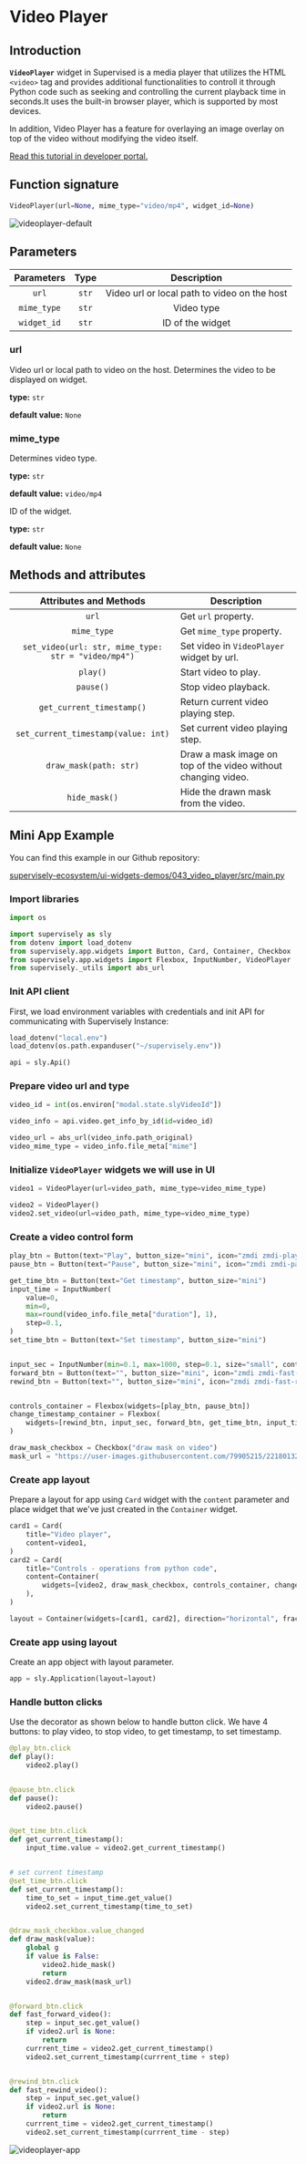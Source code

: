# Video Player

## Introduction

**`VideoPlayer`** widget in Supervised is a media player that utilizes the HTML `<video>` tag and provides additional functionalities to controll it through Python code such as seeking and controlling the current playback time in seconds.It uses the built-in browser player, which is supported by most devices. 

In addition, Video Player has a feature for overlaying an image overlay on top of the video without modifying the video itself. 


[Read this tutorial in developer portal.](https://developer.supervise.ly/app-development/apps-with-gui/videoplayer)

## Function signature

```python
VideoPlayer(url=None, mime_type="video/mp4", widget_id=None)
```

![videoplayer-default](https://user-images.githubusercontent.com/79905215/221818450-262abd3d-a883-4f1d-bddd-d0aba35d5ff3.gif)


## Parameters

| Parameters  | Type  |                 Description                  |
| :---------: | :---: | :------------------------------------------: |
|    `url`    | `str` | Video url or local path to video on the host |
| `mime_type` | `str` |                  Video type                  |
| `widget_id` | `str` |               ID of the widget               |

### url

Video url or local path to video on the host. Determines the video to be displayed on widget.

**type:** `str`

**default value:** `None`

### mime_type

Determines video type.

**type:** `str`

**default value:** `video/mp4`

ID of the widget.

**type:** `str`

**default value:** `None`

## Methods and attributes

|               Attributes and Methods                | Description                                                   |
| :-------------------------------------------------: | ------------------------------------------------------------- |
|                        `url`                        | Get `url` property.                                           |
|                     `mime_type`                     | Get `mime_type` property.                                     |
| `set_video(url: str, mime_type: str = "video/mp4")` | Set video in `VideoPlayer` widget by url.                     |
|                      `play()`                       | Start video to play.                                          |
|                      `pause()`                      | Stop video playback.                                          |
|              `get_current_timestamp()`              | Return current video playing step.                            |
|         `set_current_timestamp(value: int)`         | Set current video playing step.                               |
|               `draw_mask(path: str)`                | Draw a mask image on top of the video without changing video. |
|                    `hide_mask()`                    | Hide the drawn mask from the video.                           |

## Mini App Example

You can find this example in our Github repository:

[supervisely-ecosystem/ui-widgets-demos/043_video_player/src/main.py](https://github.com/supervisely-ecosystem/ui-widgets-demos/blob/master/043_video_player/src/main.py)

### Import libraries

```python
import os

import supervisely as sly
from dotenv import load_dotenv
from supervisely.app.widgets import Button, Card, Container, Checkbox
from supervisely.app.widgets import Flexbox, InputNumber, VideoPlayer
from supervisely._utils import abs_url
```

### Init API client

First, we load environment variables with credentials and init API for communicating with Supervisely Instance:

```python
load_dotenv("local.env")
load_dotenv(os.path.expanduser("~/supervisely.env"))

api = sly.Api()
```

### Prepare video url and type

```python
video_id = int(os.environ["modal.state.slyVideoId"])

video_info = api.video.get_info_by_id(id=video_id)

video_url = abs_url(video_info.path_original)
video_mime_type = video_info.file_meta["mime"]
```

### Initialize `VideoPlayer` widgets we will use in UI

```python
video1 = VideoPlayer(url=video_path, mime_type=video_mime_type)

video2 = VideoPlayer()
video2.set_video(url=video_path, mime_type=video_mime_type)
```

### Create a video control form

```python
play_btn = Button(text="Play", button_size="mini", icon="zmdi zmdi-play")
pause_btn = Button(text="Pause", button_size="mini", icon="zmdi zmdi-pause")

get_time_btn = Button(text="Get timestamp", button_size="mini")
input_time = InputNumber(
    value=0,
    min=0,
    max=round(video_info.file_meta["duration"], 1),
    step=0.1,
)
set_time_btn = Button(text="Set timestamp", button_size="mini")


input_sec = InputNumber(min=0.1, max=1000, step=0.1, size="small", controls=True)
forward_btn = Button(text="", button_size="mini", icon="zmdi zmdi-fast-forward", icon_gap=0)
rewind_btn = Button(text="", button_size="mini", icon="zmdi zmdi-fast-rewind", icon_gap=0)


controls_container = Flexbox(widgets=[play_btn, pause_btn])
change_timestamp_container = Flexbox(
    widgets=[rewind_btn, input_sec, forward_btn, get_time_btn, input_time, set_time_btn]
)

draw_mask_checkbox = Checkbox("draw mask on video")
mask_url = "https://user-images.githubusercontent.com/79905215/221801327-7be20a37-d4c0-4f7d-aa35-a072c4839985.png"

```

### Create app layout

Prepare a layout for app using `Card` widget with the `content` parameter and place widget that we've just created in the `Container` widget.

```python
card1 = Card(
    title="Video player",
    content=video1,
)
card2 = Card(
    title="Controls - operations from python code",
    content=Container(
        widgets=[video2, draw_mask_checkbox, controls_container, change_timestamp_container]
    ),
)

layout = Container(widgets=[card1, card2], direction="horizontal", fractions=[1, 1])
```

### Create app using layout

Create an app object with layout parameter.

```python
app = sly.Application(layout=layout)
```

### Handle button clicks

Use the decorator as shown below to handle button click. We have 4 buttons: to play video, to stop video, to get timestamp, to set timestamp.

```python
@play_btn.click
def play():
    video2.play()


@pause_btn.click
def pause():
    video2.pause()


@get_time_btn.click
def get_current_timestamp():
    input_time.value = video2.get_current_timestamp()


# set current timestamp
@set_time_btn.click
def set_current_timestamp():
    time_to_set = input_time.get_value()
    video2.set_current_timestamp(time_to_set)


@draw_mask_checkbox.value_changed
def draw_mask(value):
    global g
    if value is False:
        video2.hide_mask()
        return
    video2.draw_mask(mask_url)


@forward_btn.click
def fast_forward_video():
    step = input_sec.get_value()
    if video2.url is None:
        return
    currrent_time = video2.get_current_timestamp()
    video2.set_current_timestamp(currrent_time + step)


@rewind_btn.click
def fast_rewind_video():
    step = input_sec.get_value()
    if video2.url is None:
        return
    currrent_time = video2.get_current_timestamp()
    video2.set_current_timestamp(currrent_time - step)
```

![videoplayer-app](https://user-images.githubusercontent.com/79905215/221830670-81099679-2627-4b6e-9a98-9b409345c7dc.gif)



